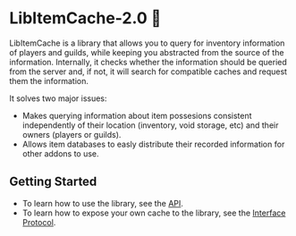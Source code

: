 # LibItemCache-2.0 :floppy_disk:
LibItemCache is a library that allows you to query for inventory information of players and guilds, while keeping you abstracted from the source of the information. Internally, it checks whether the information should be queried from the server and, if not, it will search for compatible caches and request them the information.

It solves two major issues:
* Makes querying information about item possesions consistent independently of their location (inventory, void storage, etc) and their owners (players or guilds).
* Allows item databases to easly distribute their recorded information for other addons to use.


## Getting Started
* To learn how to use the library, see the [API](https://github.com/Jaliborc/LibItemCache-2.0/wiki/API).
* To learn how to expose your own cache to the library, see the [Interface Protocol](https://github.com/Jaliborc/LibItemCache-2.0/wiki/Interface-Protocol).
